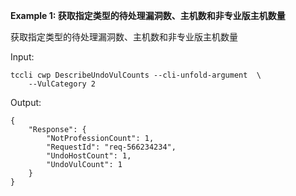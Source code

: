 **Example 1: 获取指定类型的待处理漏洞数、主机数和非专业版主机数量**

获取指定类型的待处理漏洞数、主机数和非专业版主机数量

Input: 

```
tccli cwp DescribeUndoVulCounts --cli-unfold-argument  \
    --VulCategory 2
```

Output: 
```
{
    "Response": {
        "NotProfessionCount": 1,
        "RequestId": "req-566234234",
        "UndoHostCount": 1,
        "UndoVulCount": 1
    }
}
```

